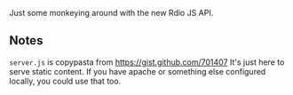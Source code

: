 Just some monkeying around with the new Rdio JS API.


Notes
-----

`server.js` is copypasta from https://gist.github.com/701407
It's just here to serve static content.  If you have apache or
something else configured locally, you could use that too.




